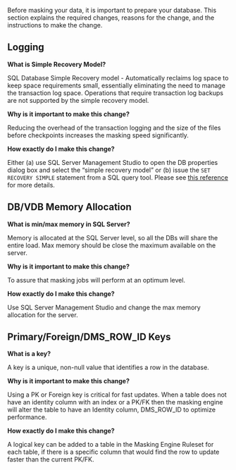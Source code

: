 Before masking your data, it is important to prepare your database. This section
explains the required changes, reasons for the change, and the instructions to
make the change.

## Logging

**What is Simple Recovery Model?**

SQL Database Simple Recovery model - Automatically reclaims log space to keep
space requirements small, essentially eliminating the need to manage the
transaction log space. Operations that require transaction log backups are not
supported by the simple recovery model.

**Why is it important to make this change?**

Reducing the overhead of the transaction logging and the size of the files
before checkpoints increases the masking speed significantly.

**How exactly do I make this change?**

Either (a) use SQL Server Management Studio to open the DB properties
dialog box and select the “simple recovery model” or (b) issue the
`SET RECOVERY SIMPLE` statement from a SQL query tool. Please see
[this reference](https://docs.microsoft.com/en-us/sql/relational-databases/backup-restore/view-or-change-the-recovery-model-of-a-database-sql-server) for more details.


## DB/VDB Memory Allocation

**What is min/max memory in SQL Server?**

Memory is allocated at the SQL Server level, so all the DBs will share the
entire load. Max memory should be close the maximum available on the server.

**Why is it important to make this change?**

To assure that masking jobs will perform at an optimum level.

**How exactly do I make this change?**

Use SQL Server Management Studio and change the max memory allocation for the
server.


## Primary/Foreign/DMS_ROW_ID Keys

**What is a key?**

A key is a unique, non-null value that identifies a row in the database.

**Why is it important to make this change?**

Using a PK or Foreign key is critical for fast updates. When a table does not
have an identity column with an index or a PK/FK then the masking engine will
alter the table to have an Identity column, DMS_ROW_ID to optimize performance.

**How exactly do I make this change?**

A logical key can be added to a table in the Masking Engine Ruleset for each
table, if there is a specific column that would find the row to update faster
than the current PK/FK.
